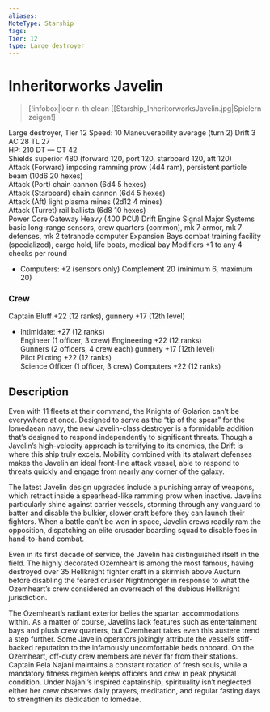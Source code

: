 ```yaml
---
aliases: 
NoteType: Starship
tags: 
Tier: 12
type: Large destroyer
---
```


# Inheritorworks Javelin

> [!infobox|locr n-th clean
>  [[Starship_InheritorworksJavelin.jpg|Spielern zeigen!]
> 
Large destroyer, Tier 12 
Speed: 10
Maneuverability average (turn 2)
Drift 3  
AC 28
TL 27  
HP: 210
DT —
CT 42  
Shields superior 480 (forward 120, port 120, starboard 120, aft 120)  
Attack (Forward) imposing ramming prow (4d4
ram), persistent particle beam (10d6
20 hexes)  
Attack (Port) chain cannon (6d4
5 hexes)  
Attack (Starboard) chain cannon (6d4
5 hexes)  
Attack (Aft) light plasma mines (2d12
4 mines)  
Attack (Turret) rail ballista (6d8
10 hexes)  
Power Core Gateway Heavy (400 PCU)
Drift Engine Signal Major
Systems basic long-range sensors, crew quarters (common), mk 7 armor, mk 7 defenses, mk 2 tetranode computer
Expansion Bays combat training facility (specialized), cargo hold, life boats, medical bay
Modifiers +1 to any 4 checks per round
  - Computers: +2 (sensors only)
Complement 20 (minimum 6, maximum 20)

### Crew

Captain Bluff +22 (12 ranks), gunnery +17 (12th level)
  - Intimidate: +27 (12 ranks)  
Engineer (1 officer, 3 crew) Engineering +22 (12 ranks)  
Gunners (2 officers, 4 crew each) gunnery +17 (12th level)  
Pilot Piloting +22 (12 ranks)  
Science Officer (1 officer, 3 crew) Computers +22 (12 ranks)

## Description

Even with 11 fleets at their command, the Knights of Golarion can’t be everywhere at once. Designed to serve as the “tip of the spear” for the Iomedaean navy, the new Javelin-class destroyer is a formidable addition that’s designed to respond independently to significant threats. Though a Javelin’s high-velocity approach is terrifying to its enemies, the Drift is where this ship truly excels. Mobility combined with its stalwart defenses makes the Javelin an ideal front-line attack vessel, able to respond to threats quickly and engage from nearly any corner of the galaxy.  
 
The latest Javelin design upgrades include a punishing array of weapons, which retract inside a spearhead-like ramming prow when inactive. Javelins particularly shine against carrier vessels, storming through any vanguard to batter and disable the bulkier, slower craft before they can launch their fighters. When a battle can’t be won in space, Javelin crews readily ram the opposition, dispatching an elite crusader boarding squad to disable foes in hand-to-hand combat.  
 
Even in its first decade of service, the Javelin has distinguished itself in the field. The highly decorated Ozemheart is among the most famous, having destroyed over 35 Hellknight fighter craft in a skirmish above Aucturn before disabling the feared cruiser Nightmonger in response to what the Ozemheart’s crew considered an overreach of the dubious Hellknight jurisdiction.  
 
The Ozemheart’s radiant exterior belies the spartan accommodations within. As a matter of course, Javelins lack features such as entertainment bays and plush crew quarters, but Ozemheart takes even this austere trend a step further. Some Javelin operators jokingly attribute the vessel’s stiff-backed reputation to the infamously uncomfortable beds onboard. On the Ozemheart, off-duty crew members are never far from their stations. Captain Pela Najani maintains a constant rotation of fresh souls, while a mandatory fitness regimen keeps officers and crew in peak physical condition. Under Najani’s inspired captainship, spirituality isn’t neglected either
her crew observes daily prayers, meditation, and regular fasting days to strengthen its dedication to Iomedae.
